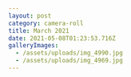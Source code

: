 ```yaml
---
layout: post
category: camera-roll
title: March 2021
date: 2021-05-08T01:23:53.716Z
galleryImages:
  - /assets/uploads/img_4990.jpg
  - /assets/uploads/img_4969.jpg
---
```

